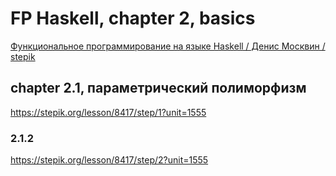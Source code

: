 # FP Haskell, chapter 2, basics

[Функциональное программирование на языке Haskell / Денис Москвин / stepik](https://stepik.org/course/75/syllabus?next=)

## chapter 2.1, параметрический полиморфизм

https://stepik.org/lesson/8417/step/1?unit=1555

### 2.1.2

https://stepik.org/lesson/8417/step/2?unit=1555
